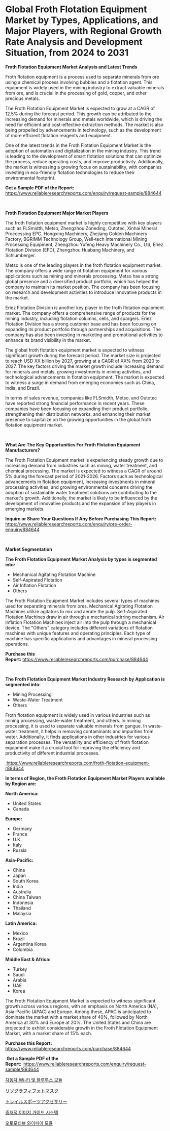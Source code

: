 <p><h1>Global Froth Flotation Equipment Market by Types, Applications, and Major Players, with Regional Growth Rate Analysis and Development Situation, from 2024 to 2031</h1></p><p><strong>Froth Flotation Equipment Market Analysis and Latest Trends</strong></p>
<p><p>Froth flotation equipment is a process used to separate minerals from ore using a chemical process involving bubbles and a flotation agent. This equipment is widely used in the mining industry to extract valuable minerals from ore, and is crucial in the processing of gold, copper, and other precious metals.</p><p>The Froth Flotation Equipment Market is expected to grow at a CAGR of 12.5% during the forecast period. This growth can be attributed to the increasing demand for minerals and metals worldwide, which is driving the need for efficient and cost-effective extraction methods. The market is also being propelled by advancements in technology, such as the development of more efficient flotation reagents and equipment.</p><p>One of the latest trends in the Froth Flotation Equipment Market is the adoption of automation and digitalization in the mining industry. This trend is leading to the development of smart flotation solutions that can optimize the process, reduce operating costs, and improve productivity. Additionally, the market is witnessing a growing focus on sustainability, with companies investing in eco-friendly flotation technologies to reduce their environmental footprint.</p></p>
<p><strong>Get a Sample PDF of the Report:&nbsp;</strong> <a href="https://www.reliableresearchreports.com/enquiry/request-sample/884644">https://www.reliableresearchreports.com/enquiry/request-sample/884644</a></p>
<p>&nbsp;</p>
<p><strong>Froth Flotation Equipment Major Market Players</strong></p>
<p><p>The froth flotation equipment market is highly competitive with key players such as FLSmidth, Metso, Zhengzhou Zoneding, Outotec, Xinhai Mineral Proccessing EPC, Hongxing Machinery, Zhejiang Golden Machinery Factory, BGRIMM Technology Group, Well-tech International Mining Processing Equipment, Zhengzhou Yufeng Heavy Machinery Co., Ltd, Eriez Flotation Division (EFD), Zhengzhou Huabang Machinery, and Schlumberger.</p><p>Metso is one of the leading players in the froth flotation equipment market. The company offers a wide range of flotation equipment for various applications such as mining and minerals processing. Metso has a strong global presence and a diversified product portfolio, which has helped the company to maintain its market position. The company has been focusing on research and development activities to introduce innovative products in the market. </p><p>Eriez Flotation Division is another key player in the froth flotation equipment market. The company offers a comprehensive range of products for the mining industry, including flotation columns, cells, and spargers. Eriez Flotation Division has a strong customer base and has been focusing on expanding its product portfolio through partnerships and acquisitions. The company has also been investing in marketing and promotional activities to enhance its brand visibility in the market.</p><p>The global froth flotation equipment market is expected to witness significant growth during the forecast period. The market size is projected to reach USD XX billion by 2027, growing at a CAGR of XX% from 2020 to 2027. The key factors driving the market growth include increasing demand for minerals and metals, growing investments in mining activities, and technological advancements in flotation equipment. The market is expected to witness a surge in demand from emerging economies such as China, India, and Brazil. </p><p>In terms of sales revenue, companies like FLSmidth, Metso, and Outotec have reported strong financial performance in recent years. These companies have been focusing on expanding their product portfolio, strengthening their distribution networks, and enhancing their market presence to capitalize on the growing opportunities in the global froth flotation equipment market.</p></p>
<p>&nbsp;</p>
<p><strong>What Are The Key Opportunities For Froth Flotation Equipment Manufacturers?</strong></p>
<p><p>The Froth Flotation Equipment market is experiencing steady growth due to increasing demand from industries such as mining, water treatment, and chemical processing. The market is expected to witness a CAGR of around 5% during the forecast period of 2021-2026. Factors such as technological advancements in flotation equipment, increasing investments in mineral processing activities, and growing environmental concerns driving the adoption of sustainable water treatment solutions are contributing to the market's growth. Additionally, the market is likely to be influenced by the development of innovative products and the expansion of key players in emerging markets.</p></p>
<p><strong>Inquire or Share Your Questions If Any Before Purchasing This Report:</strong> <a href="https://www.reliableresearchreports.com/enquiry/pre-order-enquiry/884644">https://www.reliableresearchreports.com/enquiry/pre-order-enquiry/884644</a></p>
<p>&nbsp;</p>
<p><strong>Market Segmentation</strong></p>
<p><strong>The Froth Flotation Equipment Market Analysis by types is segmented into:</strong></p>
<p><ul><li>Mechanical Agitating Flotation Machine</li><li>Self-Aspirated Flotation</li><li>Air Inflation Flotation</li><li>Others</li></ul></p>
<p><p>The Froth Flotation Equipment Market includes several types of machines used for separating minerals from ores. Mechanical Agitating Flotation Machines utilize agitators to mix and aerate the pulp. Self-Aspirated Flotation Machines draw in air through a mechanical stirring mechanism. Air Inflation Flotation Machines inject air into the pulp through a mechanical device. The "Others" category includes different variations of flotation machines with unique features and operating principles. Each type of machine has specific applications and advantages in mineral processing operations.</p></p>
<p><strong>Purchase this Report:&nbsp;</strong><a href="https://www.reliableresearchreports.com/purchase/884644">https://www.reliableresearchreports.com/purchase/884644</a></p>
<p>&nbsp;</p>
<p><strong>The Froth Flotation Equipment Market Industry Research by Application is segmented into:</strong></p>
<p><ul><li>Mining Processing</li><li>Waste-Water Treatment</li><li>Others</li></ul></p>
<p><p>Froth flotation equipment is widely used in various industries such as mining processing, waste-water treatment, and others. In mining processing, it is used to separate valuable minerals from gangue. In waste-water treatment, it helps in removing contaminants and impurities from water. Additionally, it finds applications in other industries for various separation processes. The versatility and efficiency of froth flotation equipment make it a crucial tool for improving the efficiency and productivity of different industrial processes.</p></p>
<p><a href="https://www.reliableresearchreports.com/froth-flotation-equipment-r884644">&nbsp;https://www.reliableresearchreports.com/froth-flotation-equipment-r884644</a></p>
<p><strong>In terms of Region, the Froth Flotation Equipment Market Players available by Region are:</strong></p>
<p>
    <p> <strong> North America: </strong>
        <ul>
            <li>United States</li>
            <li>Canada</li>
        </ul>
        </p> 
    <p> <strong> Europe: </strong>
        <ul>
            <li>Germany</li>
            <li>France</li>
            <li>U.K.</li>
            <li>Italy</li>
            <li>Russia</li>
        </ul>
        </p> 
    <p> <strong> Asia-Pacific: </strong>
        <ul>
            <li>China</li>
            <li>Japan</li>
            <li>South Korea</li>
            <li>India</li>
            <li>Australia</li>
            <li>China Taiwan</li>
            <li>Indonesia</li>
            <li>Thailand</li>
            <li>Malaysia</li>
        </ul>
        </p> 
    <p> <strong> Latin America: </strong>
        <ul>
            <li>Mexico</li>
            <li>Brazil</li>
            <li>Argentina Korea</li>
            <li>Colombia</li>
        </ul>
        </p> 
    <p> <strong> Middle East & Africa: </strong>
        <ul>
            <li>Turkey</li>
            <li>Saudi</li>
            <li>Arabia</li>
            <li>UAE</li>
            <li>Korea</li>
        </ul>
    </p>
    </p>
<p><p>The Froth Flotation Equipment Market is expected to witness significant growth across various regions, with an emphasis on North America (NA), Asia-Pacific (APAC) and Europe. Among these, APAC is anticipated to dominate the market with a market share of 40%, followed by North America at 30% and Europe at 20%. The United States and China are projected to exhibit considerable growth in the Froth Flotation Equipment Market, with a market share of 15% each.</p></p>
<p><strong>Purchase this Report: </strong><a href="https://www.reliableresearchreports.com/purchase/884644">https://www.reliableresearchreports.com/purchase/884644</a></p>
<p>&nbsp;<strong>Get a Sample PDF of the Report:&nbsp;&nbsp;</strong><a href="https://www.reliableresearchreports.com/enquiry/request-sample/884644">https://www.reliableresearchreports.com/enquiry/request-sample/884644</a></p>
<p><strong></strong></p>
<p><p><a href="https://github.com/CliftonFisher9067/Market-Research-Report-List-2/blob/main/4562809116961.md">자동차 Wi-Fi 및 블루투스 모듈</a></p><p><a href="https://medium.com/@wgloverbetty988/%E3%83%AA%E3%82%BD%E3%82%B0%E3%83%A9%E3%83%95%E3%82%A3%E3%83%83%E3%82%AF%E3%83%95%E3%82%A9%E3%83%88%E3%83%9E%E3%82%B9%E3%82%AF%E5%B8%82%E5%A0%B4%E3%81%AE%E6%88%90%E9%95%B7%E8%A6%8B%E9%80%9A%E3%81%97%E3%81%AF-2024%E5%B9%B4%E3%81%8B%E3%82%892031%E5%B9%B4%E3%81%BE%E3%81%A7%E3%81%A7-%E5%B8%82%E5%A0%B4%E5%82%BE%E5%90%91%E3%81%AE%E5%88%86%E6%9E%90-%E3%82%A2%E3%83%97%E3%83%AA%E3%82%B1%E3%83%BC%E3%82%B7%E3%83%A7%E3%83%B3-%E5%9C%B0%E5%9F%9F%E5%88%A5%E3%81%AE%E8%A6%8B%E9%80%9A%E3%81%97%E3%82%84%E5%8F%8E%E7%9B%8A%E3%82%92%E8%80%83%E6%85%AE%E3%81%97%E3%81%A6-%E3%81%AE%E5%B9%B4%E9%96%93%E6%88%90%E9%95%B7%E7%8E%87%E3%81%AB%E8%A8%AD%E5%AE%9A%E3%81%95%E3%82%8C%E3%81%A6%E3%81%84%E3%81%BE%E3%81%99-aaf232624139">リソグラフィフォトマスク</a></p><p><a href="https://github.com/SimeonBode1/Market-Research-Report-List-1/blob/main/7390757129472.md">トレイルスポーツアクセサリー</a></p><p><a href="https://medium.com/@edaunhshhs/%EA%B8%80%EB%A1%9C%EB%B2%8C-%EC%B9%98%EB%A3%8C-%EC%A4%91%EC%9E%AC-%EC%9D%B4%EB%AF%B8%EC%A7%80-%EC%95%88%EB%82%B4-%EC%8B%9C%EC%8A%A4%ED%85%9C-%EC%8B%9C%EC%9E%A5-%EA%B7%9C%EB%AA%A8-%EB%B0%8F-%EC%A0%90%EC%9C%A0%EC%9C%A8-%EB%B6%84%EC%84%9D-%EC%A0%9C%ED%92%88-%EC%9C%A0%ED%98%95%EB%B3%84-%EC%9D%91%EC%9A%A9%EB%B3%84-%EC%A7%80%EC%97%AD%EB%B3%84-%EC%98%88%EC%B8%A1-2024-2031-b663bbd605b3">중재적 이미지 가이드 시스템</a></p><p><a href="https://github.com/vskv4779xr1/Market-Research-Report-List-2/blob/main/9313457116960.md">오토모티브 와이파이 모듈</a></p></p>